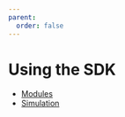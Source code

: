 ```yaml
---
parent:
  order: false
---
```


# Using the SDK

- [Modules](../../x/README.md)
- [Simulation](./simulation.md)

